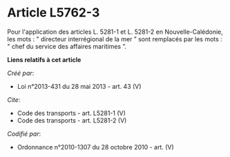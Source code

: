 # Article L5762-3

Pour l'application des articles L. 5281-1 et L. 5281-2 en Nouvelle-Calédonie, les mots : " directeur interrégional de la mer
” sont remplacés par les mots : " chef du service des affaires maritimes ”.

**Liens relatifs à cet article**

_Créé par_:

  - Loi n°2013-431 du 28 mai 2013 - art. 43 (V)

_Cite_:

  - Code des transports - art. L5281-1 (V)
  - Code des transports - art. L5281-2 (V)

_Codifié par_:

  - Ordonnance n°2010-1307 du 28 octobre 2010 - art. (V)

